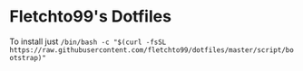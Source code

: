 # Fletchto99's Dotfiles

To install just `/bin/bash -c "$(curl -fsSL https://raw.githubusercontent.com/fletchto99/dotfiles/master/script/bootstrap)"`

